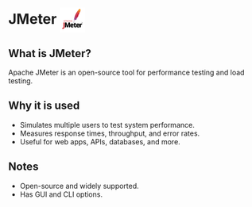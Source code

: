 <h1>
  JMeter
  <img src="../imgs/JMeter.png" alt="JMeter Logo" width="50" style="vertical-align:middle">
</h1>

## What is JMeter?
Apache JMeter is an open-source tool for performance testing and load testing.




## Why it is used
- Simulates multiple users to test system performance.
- Measures response times, throughput, and error rates.
- Useful for web apps, APIs, databases, and more.

## Notes
- Open-source and widely supported.
- Has GUI and CLI options.
